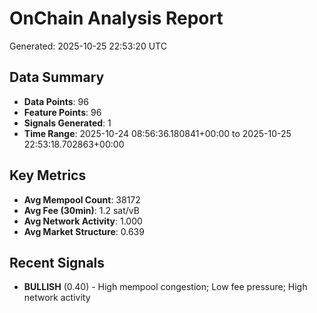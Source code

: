 # OnChain Analysis Report
Generated: 2025-10-25 22:53:20 UTC

## Data Summary
- **Data Points**: 96
- **Feature Points**: 96
- **Signals Generated**: 1
- **Time Range**: 2025-10-24 08:56:36.180841+00:00 to 2025-10-25 22:53:18.702863+00:00

## Key Metrics
- **Avg Mempool Count**: 38172
- **Avg Fee (30min)**: 1.2 sat/vB
- **Avg Network Activity**: 1.000
- **Avg Market Structure**: 0.639

## Recent Signals
- **BULLISH** (0.40) - High mempool congestion; Low fee pressure; High network activity
